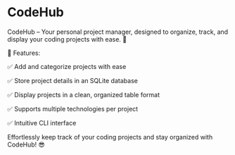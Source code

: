 # CodeHub
CodeHub – Your personal project manager, designed to organize, track, and display your coding projects with ease. 🚀

🌟 Features:

  ✅ Add and categorize projects with ease 

  ✅ Store project details in an SQLite database 

  ✅ Display projects in a clean, organized table format 

  ✅ Supports multiple technologies per project 

  ✅ Intuitive CLI interface

Effortlessly keep track of your coding projects and stay organized with CodeHub! 😎
